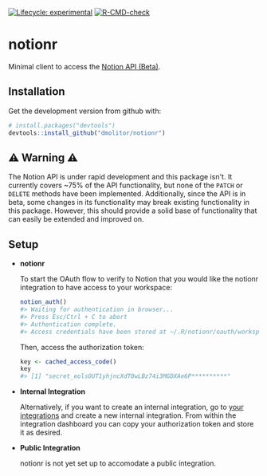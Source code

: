 <!-- badges: start -->
[![Lifecycle: experimental](https://img.shields.io/badge/lifecycle-experimental-orange.svg)](https://lifecycle.r-lib.org/articles/stages.html#experimental)
[![R-CMD-check](https://github.com/dmolitor/notionr/workflows/R-CMD-check/badge.svg)](https://github.com/dmolitor/notionr/actions)
<!-- badges: end -->

# notionr
Minimal client to access the [Notion API (Beta)](https://developers.notion.com/docs/getting-started).

## Installation
Get the development version from github with:
```r
# install.packages("devtools")
devtools::install_github("dmolitor/notionr")
```

## ⚠️ Warning ⚠️

The Notion API is under rapid development and this package isn't. It currently covers ~75% of the API functionality,
but none of the `PATCH` or `DELETE` methods have been implemented. Additionally, since the API is in beta, some changes
in its functionality may break existing functionality in this package. However, this should provide a solid base of 
functionality that can easily be extended and improved on.

## Setup
- **notionr**

    To start the OAuth flow to verify to Notion that you would like the notionr integration to have access to your workspace:
    
    ``` r
    notion_auth()
    #> Waiting for authentication in browser...
    #> Press Esc/Ctrl + C to abort
    #> Authentication complete.
    #> Access credentials have been stored at ~/.R/notionr/oauth/workspace-name/notionr_oauth_access.json
    ```
    
    Then, access the authorization token:
    
    ```r
    key <- cached_access_code()
    key
    #> [1] "secret_eolsOUT1yhjncXdT0wLBz74i3MGDXAe6P**********"
    ```
- **Internal Integration**

    Alternatively, if you want to create an internal integration, go to [your integrations](https://www.notion.so/my-integrations/)
    and create a new internal integration. From within the integration dashboard you can copy your authorization token and
    store it as desired.
    
- **Public Integration**

    notionr is not yet set up to accomodate a public integration.
